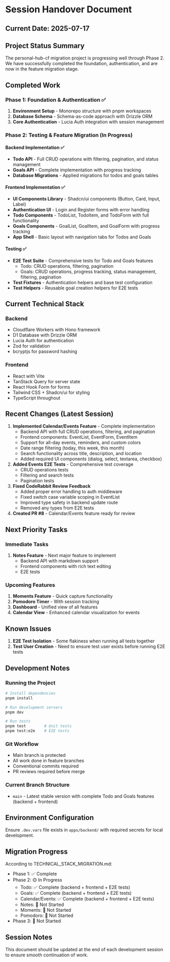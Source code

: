 # Session Handover Document

## Current Date: 2025-07-17

## Project Status Summary

The personal-hub-cf migration project is progressing well through Phase 2. We have successfully completed the foundation, authentication, and are now in the feature migration stage.

## Completed Work

### Phase 1: Foundation & Authentication ✅
1. **Environment Setup** - Monorepo structure with pnpm workspaces
2. **Database Schema** - Schema-as-code approach with Drizzle ORM
3. **Core Authentication** - Lucia Auth integration with session management

### Phase 2: Testing & Feature Migration (In Progress)

#### Backend Implementation ✅
- **Todo API** - Full CRUD operations with filtering, pagination, and status management
- **Goals API** - Complete implementation with progress tracking
- **Database Migrations** - Applied migrations for todos and goals tables

#### Frontend Implementation ✅
- **UI Components Library** - Shadcn/ui components (Button, Card, Input, Label)
- **Authentication UI** - Login and Register forms with error handling
- **Todo Components** - TodoList, TodoItem, and TodoForm with full functionality
- **Goals Components** - GoalList, GoalItem, and GoalForm with progress tracking
- **App Shell** - Basic layout with navigation tabs for Todos and Goals

#### Testing ✅
- **E2E Test Suite** - Comprehensive tests for Todo and Goals features
  - Todo: CRUD operations, filtering, pagination
  - Goals: CRUD operations, progress tracking, status management, filtering, pagination
- **Test Fixtures** - Authentication helpers and base test configuration
- **Test Helpers** - Reusable goal creation helpers for E2E tests

## Current Technical Stack

### Backend
- Cloudflare Workers with Hono framework
- D1 Database with Drizzle ORM
- Lucia Auth for authentication
- Zod for validation
- bcryptjs for password hashing

### Frontend
- React with Vite
- TanStack Query for server state
- React Hook Form for forms
- Tailwind CSS + Shadcn/ui for styling
- TypeScript throughout

## Recent Changes (Latest Session)

1. **Implemented Calendar/Events Feature** - Complete implementation
   - Backend API with full CRUD operations, filtering, and pagination
   - Frontend components: EventList, EventForm, EventItem
   - Support for all-day events, reminders, and custom colors
   - Date range filtering (today, this week, this month)
   - Search functionality across title, description, and location
   - Added required UI components (dialog, select, textarea, checkbox)
2. **Added Events E2E Tests** - Comprehensive test coverage
   - CRUD operations tests
   - Filtering and search tests
   - Pagination tests
3. **Fixed CodeRabbit Review Feedback**
   - Added proper error handling to auth middleware
   - Fixed switch case variable scoping in EventList
   - Improved type safety in backend update route
   - Removed any types from E2E tests
4. **Created PR #8** - Calendar/Events feature ready for review

## Next Priority Tasks

### Immediate Tasks
1. **Notes Feature** - Next major feature to implement
   - Backend API with markdown support
   - Frontend components with rich text editing
   - E2E tests

### Upcoming Features
1. **Moments Feature** - Quick capture functionality
2. **Pomodoro Timer** - With session tracking
3. **Dashboard** - Unified view of all features
4. **Calendar View** - Enhanced calendar visualization for events

## Known Issues

1. **E2E Test Isolation** - Some flakiness when running all tests together
2. **Test User Creation** - Need to ensure test user exists before running E2E tests

## Development Notes

### Running the Project
```bash
# Install dependencies
pnpm install

# Run development servers
pnpm dev

# Run tests
pnpm test        # Unit tests
pnpm test:e2e    # E2E tests
```

### Git Workflow
- Main branch is protected
- All work done in feature branches
- Conventional commits required
- PR reviews required before merge

### Current Branch Structure
- `main` - Latest stable version with complete Todo and Goals features (backend + frontend)

## Environment Configuration

Ensure `.dev.vars` file exists in `apps/backend/` with required secrets for local development.

## Migration Progress

According to TECHNICAL_STACK_MIGRATION.md:
- Phase 1: ✅ Complete
- Phase 2: 🟡 In Progress
  - Todo: ✅ Complete (backend + frontend + E2E tests)
  - Goals: ✅ Complete (backend + frontend + E2E tests)
  - Calendar/Events: ✅ Complete (backend + frontend + E2E tests)
  - Notes: 🔲 Not Started
  - Moments: 🔲 Not Started
  - Pomodoro: 🔲 Not Started
- Phase 3: 🔲 Not Started

## Session Notes

This document should be updated at the end of each development session to ensure smooth continuation of work.